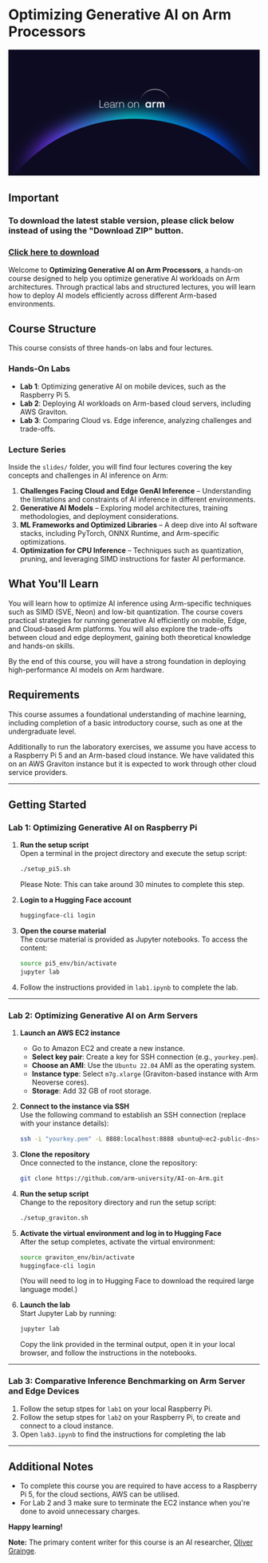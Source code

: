 # **Optimizing Generative AI on Arm Processors**

![learn_on_arm](./img/Learn%20on%20Arm_banner.png)

## Important
### To download the latest stable version, please click below instead of using the "Download ZIP" button.
### [Click here to download](https://github.com/arm-university/AI-on-Arm/releases/download/v2.1.0/AI-on-Arm-main.zip)

Welcome to **Optimizing Generative AI on Arm Processors**, a hands-on course designed to help you optimize generative AI workloads on Arm architectures. Through practical labs and structured lectures, you will learn how to deploy AI models efficiently across different Arm-based environments.

## Course Structure

This course consists of three hands-on labs and four lectures.

### Hands-On Labs
- **Lab 1**: Optimizing generative AI on mobile devices, such as the Raspberry Pi 5.
- **Lab 2**: Deploying AI workloads on Arm-based cloud servers, including AWS Graviton.
- **Lab 3**: Comparing Cloud vs. Edge inference, analyzing challenges and trade-offs.

### Lecture Series
Inside the `slides/` folder, you will find four lectures covering the key concepts and challenges in AI inference on Arm:

1. **Challenges Facing Cloud and Edge GenAI Inference** – Understanding the limitations and constraints of AI inference in different environments.
2. **Generative AI Models** – Exploring model architectures, training methodologies, and deployment considerations.
3. **ML Frameworks and Optimized Libraries** – A deep dive into AI software stacks, including PyTorch, ONNX Runtime, and Arm-specific optimizations.
4. **Optimization for CPU Inference** – Techniques such as quantization, pruning, and leveraging SIMD instructions for faster AI performance.

## What You'll Learn

You will learn how to optimize AI inference using Arm-specific techniques such as SIMD (SVE, Neon) and low-bit quantization. The course covers practical strategies for running generative AI efficiently on mobile, Edge, and Cloud-based Arm platforms. You will also explore the trade-offs between cloud and edge deployment, gaining both theoretical knowledge and hands-on skills.

By the end of this course, you will have a strong foundation in deploying high-performance AI models on Arm hardware.

## Requirements

This course assumes a foundational understanding of machine learning, including completion of a basic introductory course, such as one at the undergraduate level.

Additionally to run the laboratory exercises, we assume you have access to a Raspberry Pi 5 and an Arm-based cloud instance. We have validated this on an AWS Graviton instance but it is expected to work through other cloud service providers. 


---

## **Getting Started**

### **Lab 1: Optimizing Generative AI on Raspberry Pi**

1. **Run the setup script**  
   Open a terminal in the project directory and execute the setup script:  
   ```bash
   ./setup_pi5.sh
   ```
   Please Note: This can take around 30 minutes to complete this step. 

2. **Login to a Hugging Face account**
   ```bash
   huggingface-cli login
   ```
3. **Open the course material**  
   The course material is provided as Jupyter notebooks. To access the content:
   ```bash
   source pi5_env/bin/activate
   jupyter lab
   ```

4. Follow the instructions provided in `lab1.ipynb` to complete the lab.

---

### **Lab 2: Optimizing Generative AI on Arm Servers**

1. **Launch an AWS EC2 instance**  
   - Go to Amazon EC2 and create a new instance.
   - **Select key pair**: Create a key for SSH connection (e.g., `yourkey.pem`).
   - **Choose an AMI**: Use the `Ubuntu 22.04` AMI as the operating system.
   - **Instance type**: Select `m7g.xlarge` (Graviton-based instance with Arm Neoverse cores).
   - **Storage**: Add 32 GB of root storage.

2. **Connect to the instance via SSH**  
   Use the following command to establish an SSH connection (replace with your instance details):
   ```bash
   ssh -i "yourkey.pem" -L 8888:localhost:8888 ubuntu@<ec2-public-dns>
   ```

3. **Clone the repository**  
   Once connected to the instance, clone the repository:
   ```bash
   git clone https://github.com/arm-university/AI-on-Arm.git
   ```

4. **Run the setup script**  
   Change to the repository directory and run the setup script:
   ```bash
   ./setup_graviton.sh
   ```

5. **Activate the virtual environment and log in to Hugging Face**  
   After the setup completes, activate the virtual environment:
   ```bash
   source graviton_env/bin/activate
   huggingface-cli login
   ```
   (You will need to log in to Hugging Face to download the required large language model.)

6. **Launch the lab**  
   Start Jupyter Lab by running:
   ```bash
   jupyter lab
   ```
   Copy the link provided in the terminal output, open it in your local browser, and follow the instructions in the notebooks.

---

### **Lab 3: Comparative Inference Benchmarking on Arm Server and Edge Devices**

1. Follow the setup stpes for `lab1` on your local Raspberry Pi.
2. Follow the setup stpes for `lab2` on your Raspberry Pi, to create and connect to a cloud instance.
3. Open `lab3.ipynb` to find the instructions for completing the lab 

---

## **Additional Notes**
- To complete this course you are required to have access to a Raspberry Pi 5, for the cloud sections, AWS can be utilised. 
- For Lab 2 and 3 make sure to terminate the EC2 instance when you're done to avoid unnecessary charges.

**Happy learning!**

**Note:** The primary content writer for this course is an AI researcher, [Oliver Grainge](https://github.com/OliverGrainge).
